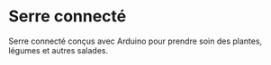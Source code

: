 Serre connecté
==============

Serre connecté conçus avec Arduino pour prendre soin des plantes, légumes et autres salades.


